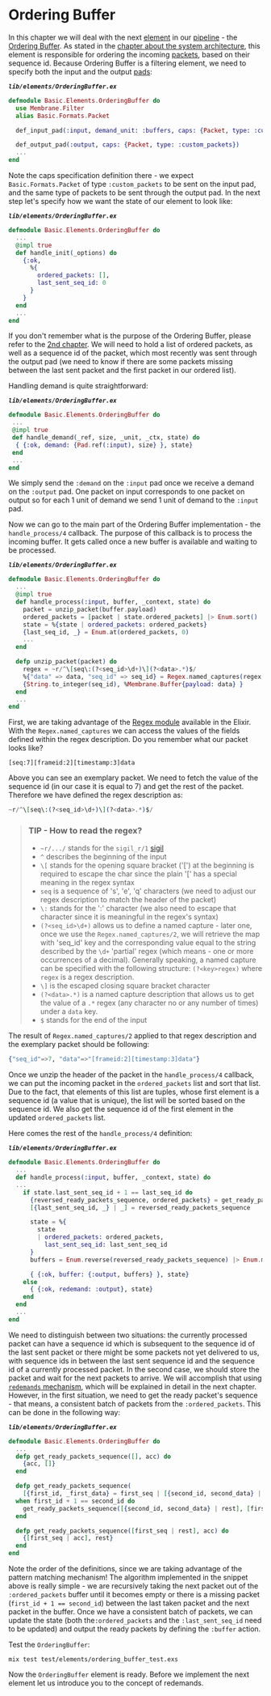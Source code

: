 # Ordering Buffer

In this chapter we will deal with the next [element](../glossary/glossary.md#element) in our [pipeline](../glossary/glossary.md#pipeline) - the [Ordering Buffer](../glossary/glossary.md#jitter-buffer--ordering-buffer).
As stated in the [chapter about the system architecture](02_SystemArchitecture.md), this element is responsible for ordering the incoming [packets](../glossary/glossary.md#packet), based on their sequence id.
Because Ordering Buffer is a filtering element, we need to specify both the input and the output [pads](../glossary/glossary.md#pad):

**_`lib/elements/OrderingBuffer.ex`_**

```Elixir
defmodule Basic.Elements.OrderingBuffer do
  use Membrane.Filter
  alias Basic.Formats.Packet

  def_input_pad(:input, demand_unit: :buffers, caps: {Packet, type: :custom_packets})

  def_output_pad(:output, caps: {Packet, type: :custom_packets})
  ...
end
```

Note the caps specification definition there - we expect `Basic.Formats.Packet` of type `:custom_packets` to be sent on the input pad, and the same type of packets to be sent through the output pad.
In the next step let's specify how we want the state of our element to look like:

**_`lib/elements/OrderingBuffer.ex`_**

```Elixir
defmodule Basic.Elements.OrderingBuffer do
  ...
  @impl true
  def handle_init(_options) do
    {:ok,
      %{
        ordered_packets: [],
        last_sent_seq_id: 0
      }
    }
  end
  ...
end
```

If you don't remember what is the purpose of the Ordering Buffer, please refer to the [2nd chapter](02_SystemArchitecture.md).
We will need to hold a list of ordered packets, as well as a sequence id of the packet, which most recently was sent through the output pad (we need to know if there are some packets missing between the last sent packet and the first packet in our ordered list).

Handling demand is quite straightforward:

**_`lib/elements/OrderingBuffer.ex`_**

```Elixir
defmodule Basic.Elements.OrderingBuffer do
 ...
 @impl true
 def handle_demand(_ref, size, _unit, _ctx, state) do
  { {:ok, demand: {Pad.ref(:input), size} }, state}
 end
 ...
end
```

We simply send the `:demand` on the `:input` pad once we receive a demand on the `:output` pad. One packet on input corresponds to one packet on output so for each 1 unit of demand we send 1 unit of demand to the `:input` pad.

Now we can go to the main part of the Ordering Buffer implementation - the `handle_process/4` callback.
The purpose of this callback is to process the incoming buffer. It gets called once a new buffer is available and waiting to be processed.

**_`lib/elements/OrderingBuffer.ex`_**

```Elixir
defmodule Basic.Elements.OrderingBuffer do
  ...
  @impl true
  def handle_process(:input, buffer, _context, state) do
    packet = unzip_packet(buffer.payload)
    ordered_packets = [packet | state.ordered_packets] |> Enum.sort()
    state = %{state | ordered_packets: ordered_packets}
    {last_seq_id, _} = Enum.at(ordered_packets, 0)
    ...
  end

  defp unzip_packet(packet) do
    regex = ~r/^\[seq\:(?<seq_id>\d+)\](?<data>.*)$/
    %{"data" => data, "seq_id" => seq_id} = Regex.named_captures(regex, packet)
    {String.to_integer(seq_id), %Membrane.Buffer{payload: data} }
  end
  ...
end
```

First, we are taking advantage of the [Regex module](https://hexdocs.pm/elixir/1.13/Regex.html) available in the Elixir.
With the `Regex.named_captures` we can access the values of the fields defined within the regex description.
Do you remember what our packet looks like?

```
[seq:7][frameid:2][timestamp:3]data
```

Above you can see an exemplary packet. We need to fetch the value of the sequence id (in our case it is equal to 7) and get the rest of the packet.
Therefore we have defined the regex description as:

```Elixir
~r/^\[seq\:(?<seq_id>\d+)\](?<data>.*)$/
```

> ### TIP - How to read the regex?
>
> - `~r/.../` stands for the `sigil_r/1` [sigil](https://elixir-lang.org/getting-started/sigils.html)
> - `^` describes the beginning of the input
> - `\[` stands for the opening square bracket ('\[') at the beginning is required to escape the char since the plain '\[' has a special meaning in the regex syntax
> - `seq` is a sequence of 's', 'e', 'q' characters (we need to adjust our regex description to match the header of the packet)
> - `\:` stands for the ':' character (we also need to escape that character since it is meaningful in the regex's syntax)
> - `(?<seq_id>\d+)` allows us to define a named capture - later one, once we use the `Regex.named_captures/2`, we will retrieve the map with 'seq_id' key and the corresponding value equal to the string described by the `\d+` 'partial' regex (which means - one or more occurrences of a decimal). Generally speaking, a named capture can be specified with the following structure: `(?<key>regex)` where `regex` is a regex description.
> - `\]` is the escaped closing square bracket character
> - `(?<data>.*)` is a named capture description that allows us to get the value of a `.*` regex (any character no or any number of times) under a `data` key.
> - `$` stands for the end of the input

The result of `Regex.named_captures/2` applied to that regex description and the exemplary packet should be following:

```Elixir
{"seq_id"=>7, "data"=>"[frameid:2][timestamp:3]data"}
```

Once we unzip the header of the packet in the `handle_process/4` callback, we can put the incoming packet in the `ordered_packets` list and sort that list. Due to the fact, that elements of this list are tuples, whose first element is a sequence id (a value that is unique), the list will be sorted based on the sequence id.
We also get the sequence id of the first element in the updated `ordered_packets` list.

Here comes the rest of the `handle_process/4` definition:

**_`lib/elements/OrderingBuffer.ex`_**

```Elixir
defmodule Basic.Elements.OrderingBuffer do
  ...
  def handle_process(:input, buffer, _context, state) do
  ...
    if state.last_sent_seq_id + 1 == last_seq_id do
      {reversed_ready_packets_sequence, ordered_packets} = get_ready_packets_sequence(ordered_packets, [])
      [{last_sent_seq_id, _} | _] = reversed_ready_packets_sequence

      state = %{
        state
        | ordered_packets: ordered_packets,
          last_sent_seq_id: last_sent_seq_id
      }
      buffers = Enum.reverse(reversed_ready_packets_sequence) |> Enum.map(fn {_seq_id, data} -> data end)

      { {:ok, buffer: {:output, buffers} }, state}
    else
      { {:ok, redemand: :output}, state}
    end
  end
  ...
end
```

We need to distinguish between two situations: the currently processed packet can have a sequence id which is subsequent to the sequence id of the last sent packet or there might be some packets not yet delivered to us, with sequence ids in between the last sent sequence id and the sequence id of a currently processed packet. In the second case, we should store the packet and wait for the next packets to arrive. We will accomplish that using [`redemands` mechanism](../glossary/glossary.md#redemands), which will be explained in detail in the next chapter.
However, in the first situation, we need to get the ready packet's sequence - that means, a consistent batch of packets from the `:ordered_packets`. This can be done in the following way:

**_`lib/elements/OrderingBuffer.ex`_**

```Elixir
defmodule Basic.Elements.OrderingBuffer do
  ...
  defp get_ready_packets_sequence([], acc) do
    {acc, []}
  end

  defp get_ready_packets_sequence(
    [{first_id, _first_data} = first_seq | [{second_id, second_data} | rest]], acc)
  when first_id + 1 == second_id do
    get_ready_packets_sequence([{second_id, second_data} | rest], [first_seq | acc])
  end

  defp get_ready_packets_sequence([first_seq | rest], acc) do
    {[first_seq | acc], rest}
  end 
end
```

Note the order of the definitions, since we are taking advantage of the pattern matching mechanism!
The algorithm implemented in the snippet above is really simple - we are recursively taking the next packet out of the `:ordered_packets` buffer until it becomes empty or there is a missing packet (`first_id + 1 == second_id`) between the last taken packet and the next packet in the buffer.
Once we have a consistent batch of packets, we can update the state (both the`:ordered_packets` and the `:last_sent_seq_id` need to be updated) and output the ready packets by defining the `:buffer` action.

Test the `OrderingBuffer`:

```
mix test test/elements/ordering_buffer_test.exs
```

Now the `OrderingBuffer` element is ready. Before we implement the next element let us introduce you to the concept of redemands.
